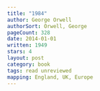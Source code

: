 ```yaml
---
title: "1984"
author: George Orwell
authorSort: Orwell, George
pageCount: 328
date: 2014-01-01
written: 1949
stars: 4
layout: post
category: book
tags: read unreviewed
mapping: England, UK, Europe
---
```

